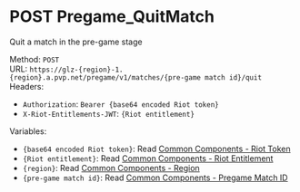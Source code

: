 # POST Pregame_QuitMatch

Quit a match in the pre-game stage  


Method: `POST`  
URL: `https://glz-{region}-1.{region}.a.pvp.net/pregame/v1/matches/{pre-game match id}/quit`  
Headers:
 - `Authorization`: `Bearer {base64 encoded Riot token}`
 - `X-Riot-Entitlements-JWT`: `{Riot entitlement}`

Variables:
 - `{base64 encoded Riot token}`: Read [Common Components - Riot Token](..\common-components.md#riot-token)
 - `{Riot entitlement}`: Read [Common Components - Riot Entitlement](..\common-components.md#riot-entitlement)
 - `{region}`: Read [Common Components - Region](..\common-components.md#region)
 - `{pre-game match id}`: Read [Common Components - Pregame Match ID](..\common-components.md#pregame-match-id)

